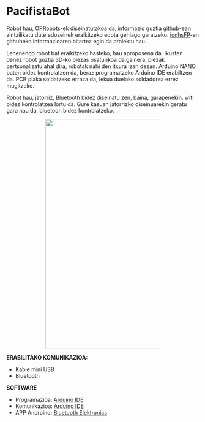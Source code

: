 # PacifistaBot
Robot hau, [OPRobots](https://github.com/OPRobots)-ek diseinatutakoa da, informazio guztia github-ean zintzilikatu dute edozeinek eraikitzeko edota gehiago garatzeko. [ionhsFP](https://github.com/ionhsFP)-en githubeko informazioaren bitartez egin da proiektu hau.

Lehenengo robot bat eraikitzeko hasteko, hau aproposena da. Ikusten denez robot guztia 3D-ko piezas osaturikoa da,gainera, piezak pertsonalizatu ahal dira, robotak nahi den itxura izan dezan. Arduino NANO baten bidez kontrolatzen da, beraz programatzeko Arduino IDE erabiltzen da. PCB plaka soldatzeko erraza da, lekua duelako soldadorea errez mugitzeko.


Robot hau, jatorriz, Bluetooth bidez diseinatu zen, baina, garapenekin, wifi bidez kontrolatzea lortu da. Gure kasuan jatorrizko diseinuarekin geratu gara hau da, bluetooh bidez kontrolatzeko. 

<p align="center">
  <img width="300" height="600" src="https://github.com/xabieroiarbide/PacifistaBot/blob/main/Argazkiak/IMG_20210203_115501.jpg">
</p>


**ERABILITAKO KOMUNIKAZIOA:**
- Kable mini USB
- Bluetooth

**SOFTWARE**
- Programazioa: [Arduino IDE](https://www.arduino.cc/en/software)
- Komunikazioa: [Arduino IDE](https://www.arduino.cc/)
- APP Androind: [Bluetooth Elektronics](https://www.keuwl.com/apps/bluetoothelectronics/)

